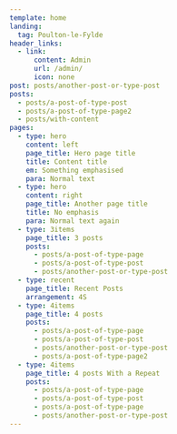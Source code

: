 ```yaml
---
template: home
landing:
  tag: Poulton-le-Fylde
header_links:
  - link:
      content: Admin
      url: /admin/
      icon: none
post: posts/another-post-or-type-post
posts:
  - posts/a-post-of-type-post
  - posts/a-post-of-type-page2
  - posts/with-content
pages:
  - type: hero
    content: left
    page_title: Hero page title
    title: Content title
    em: Something emphasised
    para: Normal text
  - type: hero
    content: right
    page_title: Another page title
    title: No emphasis
    para: Normal text again
  - type: 3items
    page_title: 3 posts
    posts:
      - posts/a-post-of-type-page
      - posts/a-post-of-type-post
      - posts/another-post-or-type-post
  - type: recent
    page_title: Recent Posts
    arrangement: 4S
  - type: 4items
    page_title: 4 posts
    posts:
      - posts/a-post-of-type-page
      - posts/a-post-of-type-post
      - posts/another-post-or-type-post
      - posts/a-post-of-type-page2
  - type: 4items
    page_title: 4 posts With a Repeat
    posts:
      - posts/a-post-of-type-page
      - posts/a-post-of-type-post
      - posts/a-post-of-type-page
      - posts/another-post-or-type-post
---
```

